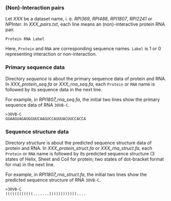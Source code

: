 ### (Non)-Interaction pairs

Let *XXX* be a dataset name, i. e. *RPI369*, *RPI488*, *RPI1807*, *RPI2241* or *NPInter*.
In *XXX_pairs.txt*, each line means an (non)-interactive protein RNA pair.

```
Protein RNA Label
```

Here, `Protein` and `RNA` are corresponding sequence names. `Label` is 1 or 0 representing interaction or non-interaction.

### Primary sequence data

Directory *sequence* is about the primary sequence data of protein and RNA.
In *XXX_protein_seq.fa* or *XXX_rna_seq.fa*, each `Protein` or `RNA` name is followed by its sequence data in the next line.

For example, in *RPI1807_rna_seq.fa*, the initial two lines show the primary sequence data of RNA `3OVB-C`.

```
>3OVB-C
GGAAGUAGAUGGUUCAAGUCCAUUUACUUCCACCA
```

### Sequence structure data

Directory *structure* is about the predicted sequence structure data of protein and RNA.
In *XXX_protein_struct.fa* or *XXX_rna_struct.fa*, each `Protein` or `RNA` name is followed by its predicted sequence structure (3 states of Helix, Sheet and Coil for protein; two states of dot-bracket format for rna) in the next line.

For example, in *RPI1807_rna_struct.fa*, the initial two lines show the predicted sequence structure of RNA `3OVB-C`.

```
>3OVB-C
((((((((((((.......))))))))))))....
```

